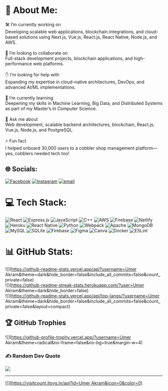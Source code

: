 # 💫 About Me:
🛠 I’m currently working on<br>Developing scalable web applications, blockchain integrations, and cloud-based solutions using Next.js, Vue.js, React.js, React Native, Node.js, and AWS.<br><br>🤝 I’m looking to collaborate on<br>Full-stack development projects, blockchain applications, and high-performance web platforms.<br><br>✋ I’m looking for help with<br>Expanding my expertise in cloud-native architectures, DevOps, and advanced AI/ML implementations.<br><br>🌱 I’m currently learning<br>Deepening my skills in Machine Learning, Big Data, and Distributed Systems as part of my Master’s in Computer Science.<br><br>💬 Ask me about<br>Web development, scalable backend architectures, blockchain, React.js, Vue.js, Node.js, and PostgreSQL.<br><br>⚡ Fun fact<br>I helped onboard 30,000 users to a cobbler shop management platform—yes, cobblers needed tech too!


## 🌐 Socials:
[![Facebook](https://img.shields.io/badge/Facebook-%231877F2.svg?logo=Facebook&logoColor=white)](https://facebook.com/umer.1100) [![Instagram](https://img.shields.io/badge/Instagram-%23E4405F.svg?logo=Instagram&logoColor=white)](https://instagram.com/umer.akram187) [![email](https://img.shields.io/badge/Email-D14836?logo=gmail&logoColor=white)](mailto:umer.akram3344@gmail.com) 

# 💻 Tech Stack:
![React](https://img.shields.io/badge/react-%2320232a.svg?style=for-the-badge&logo=react&logoColor=%2361DAFB) ![Express.js](https://img.shields.io/badge/express.js-%23404d59.svg?style=for-the-badge&logo=express&logoColor=%2361DAFB) ![JavaScript](https://img.shields.io/badge/javascript-%23323330.svg?style=for-the-badge&logo=javascript&logoColor=%23F7DF1E) ![C++](https://img.shields.io/badge/c++-%2300599C.svg?style=for-the-badge&logo=c%2B%2B&logoColor=white) ![AWS](https://img.shields.io/badge/AWS-%23FF9900.svg?style=for-the-badge&logo=amazon-aws&logoColor=white) ![Firebase](https://img.shields.io/badge/firebase-%23039BE5.svg?style=for-the-badge&logo=firebase) ![Netlify](https://img.shields.io/badge/netlify-%23000000.svg?style=for-the-badge&logo=netlify&logoColor=#00C7B7) ![Heroku](https://img.shields.io/badge/heroku-%23430098.svg?style=for-the-badge&logo=heroku&logoColor=white) ![React Native](https://img.shields.io/badge/react_native-%2320232a.svg?style=for-the-badge&logo=react&logoColor=%2361DAFB) ![Python](https://img.shields.io/badge/python-3670A0?style=for-the-badge&logo=python&logoColor=ffdd54) ![Webpack](https://img.shields.io/badge/webpack-%238DD6F9.svg?style=for-the-badge&logo=webpack&logoColor=black) ![Apache](https://img.shields.io/badge/apache-%23D42029.svg?style=for-the-badge&logo=apache&logoColor=white) ![MongoDB](https://img.shields.io/badge/MongoDB-%234ea94b.svg?style=for-the-badge&logo=mongodb&logoColor=white) ![MySQL](https://img.shields.io/badge/mysql-4479A1.svg?style=for-the-badge&logo=mysql&logoColor=white) ![SQLite](https://img.shields.io/badge/sqlite-%2307405e.svg?style=for-the-badge&logo=sqlite&logoColor=white) ![Firebase](https://img.shields.io/badge/firebase-a08021?style=for-the-badge&logo=firebase&logoColor=ffcd34) ![Figma](https://img.shields.io/badge/figma-%23F24E1E.svg?style=for-the-badge&logo=figma&logoColor=white) ![Canva](https://img.shields.io/badge/Canva-%2300C4CC.svg?style=for-the-badge&logo=Canva&logoColor=white) ![Docker](https://img.shields.io/badge/docker-%230db7ed.svg?style=for-the-badge&logo=docker&logoColor=white) ![ESLint](https://img.shields.io/badge/ESLint-4B3263?style=for-the-badge&logo=eslint&logoColor=white)
# 📊 GitHub Stats:
![](https://github-readme-stats.vercel.app/api?username=Umer Akram&theme=dark&hide_border=false&include_all_commits=false&count_private=false)<br/>
![](https://github-readme-streak-stats.herokuapp.com/?user=Umer Akram&theme=dark&hide_border=false)<br/>
![](https://github-readme-stats.vercel.app/api/top-langs/?username=Umer Akram&theme=dark&hide_border=false&include_all_commits=false&count_private=false&layout=compact)

## 🏆 GitHub Trophies
![](https://github-profile-trophy.vercel.app/?username=Umer Akram&theme=radical&no-frame=false&no-bg=true&margin-w=4)

### ✍️ Random Dev Quote
![](https://quotes-github-readme.vercel.app/api?type=horizontal&theme=radical)

---
[![](https://visitcount.itsvg.in/api?id=Umer Akram&icon=0&color=0)](https://visitcount.itsvg.in)

<!-- Proudly created with GPRM ( https://gprm.itsvg.in ) -->